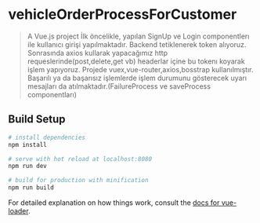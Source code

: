 # vehicleOrderProcessForCustomer

> A Vue.js project
> İlk öncelikle, yapılan SignUp ve Login componentlerı ile kullanıcı girişi yapılmaktadır. Backend tetiklenerek token alıyoruz.
> Sonrasında axios kullarak yapacağımız http requeslerinde(post,delete,get vb) headerlar içine bu tokenı koyarak işlem yapıyoruz.
> Projede vuex,vue-router,axios,bosstrap kullanılmıştır.
> Başarılı ya da başarısız işlemlerde işlem durumunu gösterecek uyarı mesajları da atılmaktadır.(FailureProcess ve saveProcess componentları)

## Build Setup

``` bash
# install dependencies
npm install

# serve with hot reload at localhost:8080
npm run dev

# build for production with minification
npm run build
```

For detailed explanation on how things work, consult the [docs for vue-loader](http://vuejs.github.io/vue-loader).
